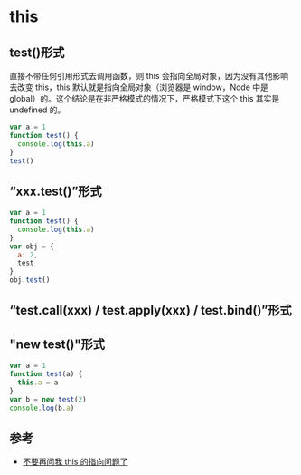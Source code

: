 # this

## test()形式

直接不带任何引用形式去调用函数，则 this 会指向全局对象，因为没有其他影响去改变 this，this 默认就是指向全局对象（浏览器是 window，Node 中是 global）的。这个结论是在非严格模式的情况下，严格模式下这个 this 其实是 undefined 的。

```js
var a = 1
function test() {
  console.log(this.a)
}
test()
```

## “xxx.test()”形式

```js
var a = 1
function test() {
  console.log(this.a)
}
var obj = {
  a: 2,
  test
}
obj.test()
```

## “test.call(xxx) / test.apply(xxx) / test.bind()”形式

## "new test()"形式

```js
var a = 1
function test(a) {
  this.a = a
}
var b = new test(2)
console.log(b.a)
```

## 参考

- [不要再问我 this 的指向问题了](https://segmentfault.com/a/1190000015438195)

